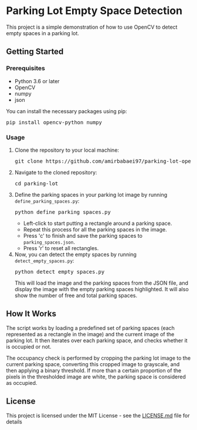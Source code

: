 
<h1>Parking Lot Empty Space Detection</h1>
<p>This project is a simple demonstration of how to use OpenCV to detect empty spaces in a parking lot.</p>

<h2>Getting Started</h2>

<h3>Prerequisites</h3>
<ul>
  <li>Python 3.6 or later</li>
  <li>OpenCV</li>
  <li>numpy</li>
  <li>json</li>
</ul>
<p>You can install the necessary packages using pip:</p>
<pre>
pip install opencv-python numpy
</pre>

<h3>Usage</h3>
<ol>
  <li>Clone the repository to your local machine:
  <pre>git clone https://github.com/amirbabaei97/parking-lot-opencv</pre>
  </li>
  <li>Navigate to the cloned repository:
  <pre>cd parking-lot</pre>
  </li>
  <li>Define the parking spaces in your parking lot image by running <code>define_parking_spaces.py</code>:
  <pre>python define_parking_spaces.py</pre>
  <ul>
    <li>Left-click to start putting a rectangle around a parking space.</li>
    <li>Repeat this process for all the parking spaces in the image.</li>
    <li>Press 'c' to finish and save the parking spaces to <code>parking_spaces.json</code>.</li>
    <li>Press 'r' to reset all rectangles.</li>
  </ul>
  </li>
  <li>Now, you can detect the empty spaces by running <code>detect_empty_spaces.py</code>:
  <pre>python detect_empty_spaces.py</pre>
  This will load the image and the parking spaces from the JSON file, and display the image with the empty parking spaces highlighted. It will also show the number of free and total parking spaces.
  </li>
</ol>

<h2>How It Works</h2>
<p>The script works by loading a predefined set of parking spaces (each represented as a rectangle in the image) and the current image of the parking lot. It then iterates over each parking space, and checks whether it is occupied or not.</p>
<p>The occupancy check is performed by cropping the parking lot image to the current parking space, converting this cropped image to grayscale, and then applying a binary threshold. If more than a certain proportion of the pixels in the thresholded image are white, the parking space is considered as occupied.</p>

<h2>License</h2>
<p>This project is licensed under the MIT License - see the <a href="LICENSE.md">LICENSE.md</a> file for details</p>


